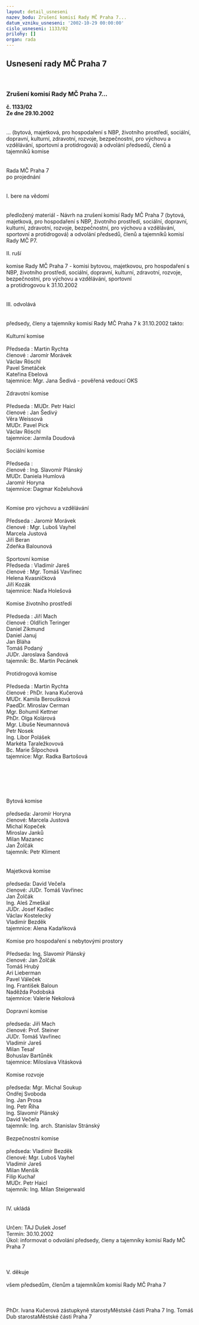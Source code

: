 ```yaml
---
layout: detail_usneseni
nazev_bodu: Zrušení komisí Rady MČ Praha 7...
datum_vzniku_usneseni: '2002-10-29 00:00:00'
cislo_usneseni: 1133/02
prilohy: []
organ: rada
---
```

<div id="ucUsn_pList" class="usn">
	<span><h2>Usnesení rady MČ Praha 7 </h2>
<br></span><div class="standBody">
<span><h3>Zrušení komisí Rady MČ Praha 7...</h3></span><div class="center">
		<strong>č. 1133/02</strong><br>
	</div>
<div class="center">
		<strong>Ze dne 29.10.2002</strong><br><br>
	</div>
<br>... (bytová, majetková, pro hospodaření s NBP, životního prostředí, sociální, dopravní, kulturní, zdravotní, rozvoje, bezpečnostní, pro výchovu a vzdělávání, sportovní a protidrogová) a odvolání předsedů, členů a tajemníků komise<br><br><br>Rada MČ Praha 7<br>po projednání<br><br><br>I.	bere na vědomí<br><br> <br>předložený materiál - Návrh na zrušení komisí Rady MČ Praha 7 (bytová, majetková, pro hospodaření s NBP, životního prostředí, sociální, dopravní, kulturní, zdravotní, rozvoje, bezpečnostní, pro výchovu a vzdělávání, sportovní a protidrogová) a odvolání předsedů, členů a tajemníků komisí Rady MČ P7.<br><br>II.	ruší <br><br>komise Rady MČ Praha 7 - komisi bytovou, majetkovou, pro hospodaření s NBP, životního prostředí, sociální, dopravní, kulturní, zdravotní, rozvoje, bezpečnostní, pro výchovu a vzdělávání, sportovní <br>a protidrogovou k 31.10.2002<br><br><br>III.	odvolává<br><br><br>předsedy, členy a tajemníky komisí Rady MČ Praha 7 k 31.10.2002 takto:<br><br>Kulturní komise<br><br>Předseda : 	Martin Rychta<br>členové :	Jaromír Morávek<br>                       Václav Röschl<br>		Pavel Smetáček<br>		Kateřina Ebelová <br>tajemnice:      Mgr. Jana Šedivá - pověřená vedoucí OKS<br><br>Zdravotní komise<br><br>Předseda : 	MUDr. Petr Haicl<br>členové : 	Jan Šedivý<br>	Věra Weissová<br>	MUDr. Pavel Pick <br>	Václav Röschl <br>tajemnice: Jarmila Doudová<br><br>Sociální komise<br><br>Předseda : 		<br>členové : 	Ing. Slavomír Plánský<br>		MUDr. Daniela Humlová<br>		Jaromír Horyna<br>tajemnice:       Dagmar Koželuhová<br><br><br>Komise pro výchovu a vzdělávání<br><br>Předseda :		Jaromír Morávek<br>členové : 	Mgr. Luboš Vayhel<br>		Marcela Justová<br>			Jiří Beran<br>			Zdeňka Balounová<br>	<br>	Sportovní komise<br>	Předseda : 		Vladimír Jareš<br>     členové : 		Mgr. Tomáš Vavřinec<br>			Helena Kvasničková<br>			Jiří Kozák<br>tajemnice:		Naďa Holešová<br><br>Komise životního prostředí<br><br>Předseda : 	Jiří Mach<br>členové : 	Oldřich Teringer<br>	Daniel Zikmund<br>	Daniel Januj<br>	Jan Bláha<br>	Tomáš Podaný<br>	JUDr. Jaroslava Šandová<br>tajemník:	Bc. Martin Pecánek<br><br>Protidrogová komise<br><br>Předseda :		Martin Rychta<br>členové : 	PhDr. Ivana Kučerová<br>		MUDr. Kamila Beroušková<br>		PaedDr. Miroslav Cerman<br>		Mgr. Bohumil Kettner<br>		PhDr. Olga Kolárová <br>		Mgr. Libuše Neumannová <br>		Petr Nosek<br>		Ing. Libor Polášek<br>		Markéta Taraležkovová<br>		Bc. Marie Šilpochová<br>tajemnice: 	Mgr. Radka Bartošová<br><br><br><br><br><br><br>Bytová komise<br><br>předseda: 	Jaromír Horyna <br>členové:  	Marcela Justová<br>               	Michal Kopeček<br>               	Miroslav Janků<br>               	Milan Mazanec<br>              	Jan Žolčák<br>tajemník: 	Petr Kliment<br><br><br>Majetková komise<br><br>předseda:	David Večeřa<br>členové:	JUDr. Tomáš Vavřinec<br>		Jan Žolčák<br>		Ing. Aleš Zmeškal<br>		JUDr. Josef Kadlec<br>		Václav Kostelecký<br>		Vladimír Bezděk<br>tajemnice:	Alena Kadaňková<br><br>Komise pro hospodaření s nebytovými prostory<br><br>Předseda:	Ing. Slavomír Plánský<br>členové:	Jan Žolčák<br>		Tomáš Hrubý<br>		Ari Lieberman<br>		Pavel Váleček<br>		Ing. František Baloun<br>		Naděžda Podobská<br>tajemnice:	Valerie Nekolová<br><br>Dopravní komise<br><br>předseda:	Jiří Mach<br>členové:	Prof. Steiner<br>		JUDr. Tomáš Vavřinec<br>		Vladimír Jareš<br>		Milan Tesař<br>		Bohuslav Bartůněk<br>tajemnice:	Miloslava Vitásková<br><br>Komise rozvoje<br><br>předseda:	Mgr. Michal Soukup<br>		Ondřej Svoboda<br>		Ing. Jan Prosa<br>		Ing. Petr Říha<br>		Ing. Slavomír Plánský<br>		David Večeřa<br>tajemník:	Ing. arch. Stanislav Stránský<br><br>Bezpečnostní komise<br><br>předseda:	Vladimír Bezděk<br>členové:	Mgr. Luboš Vayhel<br>		Vladimír Jareš<br>		Milan Menšík<br>		Filip Kuchař<br>		MUDr. Petr Haicl<br>tajemník:	Ing. Milan Steigerwald<br><br><br>IV.	ukládá <br><br> <br>Určen:	TAJ Dušek Josef<br>Termín: 30.10.2002<br>Úkol:	informovat o odvolání předsedy, členy a tajemníky komisí Rady MČ Praha 7<br> <br><br><br>V.	děkuje<br><br>všem předsedům, členům a tajemníkům komisí Rady MČ Praha 7<br><br> <br>	<br>PhDr. Ivana Kučerová zástupkyně starostyMěstské části Praha 7	Ing. Tomáš Dub starostaMěstské části Praha 7<br>	<br><br>
</div>
</div>